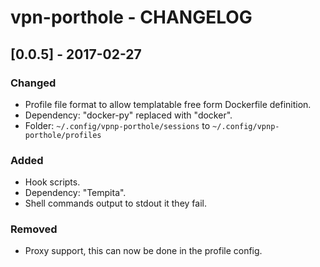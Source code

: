 # vpn-porthole - CHANGELOG

## [0.0.5] - 2017-02-27
### Changed
- Profile file format to allow templatable free form Dockerfile definition.
- Dependency: "docker-py" replaced with "docker".
- Folder: `~/.config/vpnp-porthole/sessions` to `~/.config/vpnp-porthole/profiles`

### Added
- Hook scripts.
- Dependency: "Tempita".
- Shell commands output to stdout it they fail.

### Removed
- Proxy support, this can now be done in the profile config.
